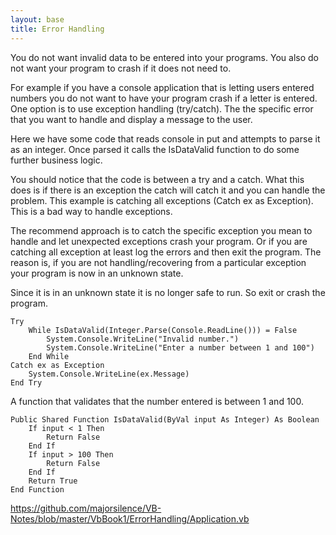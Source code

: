 ```yaml
---
layout: base
title: Error Handling
---
```


You do not want invalid data to be entered into your programs.  You also do not want your program to crash if it does not need to.  

For example if you have a console application that is letting users entered numbers you do not want to have your program crash if a letter is entered.  One option is to use exception handling (try/catch).  The the specific error that you want to handle and display a message to the user.

Here we have some code that reads console in put and attempts to parse it as an integer.  Once parsed it calls the IsDataValid function to do some further business logic.

You should notice that the code is between a try and a catch.  What this does is if there is an exception the catch will catch it and you can handle the problem.  This example is catching all exceptions (Catch ex as Exception).  This is a bad way to handle exceptions.

The recommend approach is to catch the specific exception you mean to handle and let unexpected exceptions crash your program.  Or if you are catching all exception at least log the errors and then exit the program.  The reason is, if you are not handling/recovering from a particular exception your program is now in an unknown state.  

Since it is in an unknown state it is no longer safe to run.  So exit or crash the program.

```vb.net
Try
    While IsDataValid(Integer.Parse(Console.ReadLine())) = False
        System.Console.WriteLine("Invalid number.")
        System.Console.WriteLine("Enter a number between 1 and 100")
    End While
Catch ex as Exception
    System.Console.WriteLine(ex.Message)
End Try
```

A function that validates that the number entered is between 1 and 100.
```vb.net
Public Shared Function IsDataValid(ByVal input As Integer) As Boolean
    If input < 1 Then
        Return False
    End If
    If input > 100 Then
        Return False
    End If
    Return True
End Function
```


https://github.com/majorsilence/VB-Notes/blob/master/VbBook1/ErrorHandling/Application.vb